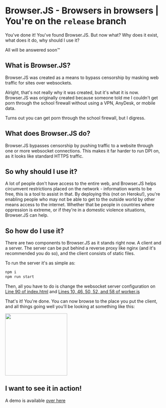 # Browser.JS - Browsers in browsers | You're on the `release` branch

You've done it! You've found Browser.JS. But now what? Why does it exist, what does it do, why should I use it?

All will be answered soon™

## What is Browser.JS?

Browser.JS was created as a means to bypass censorship by masking web traffic for sites over websockets.


Alright, that's not really why it was created, but it's what it is now. Browser.JS was originally created because someone told me I couldn't get porn through the school firewall without using a VPN, AnyDesk, or mobile data.

Turns out you can get porn through the school firewall, but I digress.

## What does Browser.JS do?

Browser.JS bypasses censorship by pushing traffic to a website through one or more websocket connections. This makes it far harder to run DPI on, as it looks like standard HTTPS traffic.

## So why should I use it?

A lot of people don't have access to the entire web, and Browser.JS helps circumvent restrictions placed on the network - information wants to be free, this is a tool to assist in that. By deploying this (not on Heroku!), you're enabling people who may not be able to get to the outside world by other means access to the internet. Whether that be people in countries where oppression is extreme, or if they're in a domestic violence situations, Browser.JS can help.


## So how do I use it?

There are two components to Browser.JS as it stands right now. A client and a server. The server can be put behind a reverse proxy like nginx (and it's recommended you do so), and the client consists of static files.

To run the server it's as simple as:

```bash
npm i
npm run start
```

Then, all you have to do is change the websocket server configuration on [Line 90 of index.html](https://github.com/td512/browser/blob/release/client/index.html#L90) and [Lines 10, 46, 50, 52, and 58 of worker.js](https://github.com/td512/browser/blob/release/client/worker.js#L10)

That's it! You're done. You can now browse to the place you put the client, and all things going well you'll be looking at something like this:

<img width="200px" src="https://share.s3.theom.nz/60b5f3a0-a95d-4572-bbef-1e018897027a/chrome_wSEz1aLRD2.png" />

## I want to see it in action!

A demo is available [over here](https://browserjs.s3.theom.nz/index.html)
